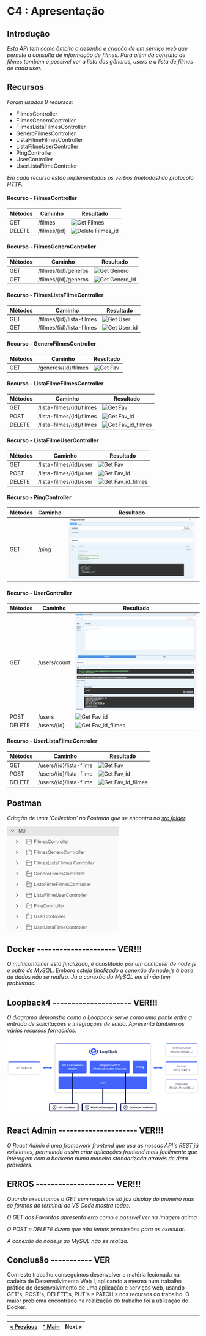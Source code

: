 # C4 : Apresentação

## Introdução
_Esta API tem como âmbito o desenho e criação de um serviço web que permite a consulta de informação de filmes._
_Para além da consulta de filmes também é possível ver a lista dos gêneros, users e a lista de filmes de cada user._

## Recursos 
_Foram usados 9 recursos:_
* FilmesController
* FilmesGeneroController
* FilmesListaFilmesController
* GeneroFilmesController
* ListaFilmeFilmesController
* ListaFilmeUserController
* PingController
* UserController
* UserListaFilmeControler

_Em cada recurso estão implementados os verbos (métodos) do protocolo HTTP._

#### Recurso -  FilmesController
| Métodos                      | Caminho   | Resultado    |
| ---------------------------- | ----------- | -----------  |
| GET | /filmes                | ![Get Filmes](images/image.png)       |
| DELETE | /filmes/{id}            | ![Delete Filmes_id](images/image.png)       |


#### Recurso - FilmesGeneroController
| Métodos                      | Caminho   | Resultado    |
| ---------------------------- | ----------- | -----------  |
| GET | /filmes/{id}/generos                | ![Get Genero](images/image.png)       |
| GET | /filmes/{id}/generos            | ![Get Genero_id](images/image.png)       |


#### Recurso - FilmesListaFilmeController
| Métodos                      | Caminho   | Resultado    |
| ---------------------------- | ----------- | -----------  |
| GET | /filmes/{id}/lista-filmes               | ![Get User](images/image.png)       |
| GET | /filmes/{id}/lista-filmes           | ![Get User_id](images/image.png)       |


#### Recurso - GeneroFilmesController
| Métodos                      | Caminho   | Resultado    |
| ---------------------------- | ----------- | -----------  |
| GET | /generos/{id}/filmes                | ![Get Fav](images/image.png)       |



#### Recurso - ListaFilmeFilmesController
| Métodos                      | Caminho   | Resultado    |
| ---------------------------- | ----------- | -----------  |
| GET | /lista-filmes/{id}/filmes                | ![Get Fav](images/image.png)       |
| POST | /lista-filmes/{id}/filmes             | ![Get Fav_id](images/image.png)       |
| DELETE | /lista-filmes/{id}/filmes            | ![Get Fav_id_filmes](images/image.png)       |


#### Recurso - ListaFilmeUserController
| Métodos                      | Caminho   | Resultado    |
| ---------------------------- | ----------- | -----------  |
| GET | /lista-filmes/{id}/user                | ![Get Fav](images/image.png)       |
| POST | /lista-filmes/{id}/user            | ![Get Fav_id](images/image.png)       |
| DELETE | /lista-filmes/{id}/user            | ![Get Fav_id_filmes](images/image.png)       |


#### Recurso - PingController
| Métodos                      | Caminho   | Resultado    |
| ---------------------------- | ----------- | -----------  |
| GET | /ping               | ![Get ping](images/image4.png)       |



#### Recurso - UserController
| Métodos                      | Caminho   | Resultado    |
| ---------------------------- | ----------- | -----------  |
| GET | /users/count               | ![Get user_count](images/image10.png)       |
| POST | /users            | ![Get Fav_id](images/image.png)       |
| DELETE | /users/{id}            | ![Get Fav_id_filmes](images/image.png)       |


#### Recurso - UserListaFilmeControler
| Métodos                      | Caminho   | Resultado    |
| ---------------------------- | ----------- | -----------  |
| GET | /users/{id}/lista-filme                | ![Get Fav](images/image.png)       |
| POST | /users/{id}/lista-filme             | ![Get Fav_id](images/image.png)       |
| DELETE | /users/{id}/lista-filme             | ![Get Fav_id_filmes](images/image.png)       |





## Postman
_Criação de uma 'Collection' no Postman que se encontra no [src folder](src/)._

![Postman](images/image14.PNG)

## Docker --------------------- VER!!!

_O multicontainer está finalizado, é constituido por um container de node.js e outro de MySQL. Embora esteja finalizado a conexão do node.js à base de dados não se realiza. Já a conexão do MySQL em si não tem problemas._

## Loopback4 --------------------- VER!!!
_O diagrama demonstra como o Loopback serve como uma ponte entre a entrada de solicitações e integrações de saída. Apresenta também os vários recursos fornecidos._


![Loopback4](images/image15.png)

## React Admin --------------------- VER!!!
_O React Admin é uma framework frontend que usa as nossas API's REST já existentes, permitindo assim criar aplicações frontend mais facilmente que interagem com a backend numa maneira standarizada através de data providers._

## ERROS --------------------- VER!!!
_Quando executamos o GET sem requisitos só faz display do primeiro mas se formos ao terminal do VS Code mostra todos._

_O GET dos Favoritos apresenta erro como é possivel ver na imagem acima._

_O POST e DELETE dizem que não temos permissões para os executar._

_A conexão do node.js ao MySQL não se realiza._


## Conclusão ----------- VER
Com este trabalho conseguimos desenvolver a matéria lecionada na cadeira de Desenvolvimento Web I, aplicando a mesma num trabalho prático de desenvolvimento de uma aplicação e serviços web, usando GET's, POST's, DELETE's, PUT's e PATCH's nos recursos do trabalho. O maior problema encontrado na realização do trabalho foi a utilização do Docker. 

---  
[< Previous](c3.md) | [^ Main](../../../) | Next >
:--- | :---: | ---: 
